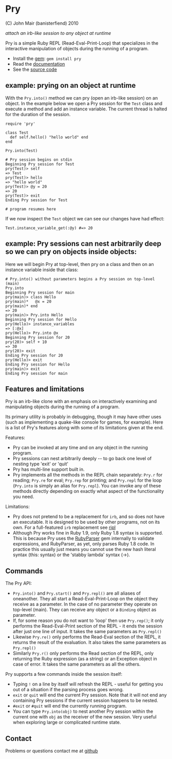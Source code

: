 Pry
=============

(C) John Mair (banisterfiend) 2010

_attach an irb-like session to any object at runtime_

Pry is a simple Ruby REPL (Read-Eval-Print-Loop) that specializes in the interactive
manipulation of objects during the running of a program.

* Install the [gem](https://rubygems.org/gems/pry): `gem install pry`
* Read the [documentation](http://rdoc.info/github/banister/pry/master/file/README.markdown)
* See the [source code](http://github.com/banister/pry)

example: prying on an object at runtime 
---------------------------------------

With the `Pry.into()` method we can pry (open an irb-like session) on
an object. In the example below we open a Pry session for the `Test` class and execute a method and add
an instance variable. The current thread is halted for the duration of the session.

    require 'pry'
    
    class Test
      def self.hello() "hello world" end
    end

    Pry.into(Test)

    # Pry session begins on stdin
    Beginning Pry session for Test
    pry(Test)> self
    => Test
    pry(Test)> hello
    => "hello world"
    pry(Test)> @y = 20
    => 20
    pry(Test)> exit
    Ending Pry session for Test

    # program resumes here

If we now inspect the `Test` object we can see our changes have had
effect:

    Test.instance_variable_get(:@y) #=> 20
    

example: Pry sessions can nest arbitrarily deep so we can pry on objects inside objects:
----------------------------------------------------------------------------------------

Here we will begin Pry at top-level, then pry on a class and then on
an instance variable inside that class:

    # Pry.into() without parameters begins a Pry session on top-level (main)
    Pry.into
    Beginning Pry session for main
    pry(main)> class Hello
    pry(main)*   @x = 20
    pry(main)* end
    => 20
    pry(main)> Pry.into Hello
    Beginning Pry session for Hello
    pry(Hello)> instance_variables
    => [:@x]
    pry(Hello)> Pry.into @x
    Beginning Pry session for 20
    pry(20)> self + 10
    => 30
    pry(20)> exit
    Ending Pry session for 20
    pry(Hello)> exit
    Ending Pry session for Hello
    pry(main)> exit
    Ending Pry session for main
    

Features and limitations
------------------------

Pry is an irb-like clone with an emphasis on interactively examining
and manipulating objects during the running of a program.

Its primary utility is probably in debugging, though it may have other
uses (such as implementing a quake-like console for games, for example). Here is a
list of Pry's features along with some of its limitations given at the
end.

Features:

* Pry can be invoked at any time and on any object in the running program.
* Pry sessions can nest arbitrarily deeply -- to go back one level of nesting type 'exit' or 'quit'
* Pry has multi-line support built in.
* Pry implements all the methods in the REPL chain separately: `Pry.r`
for reading; `Pry.re` for eval; `Pry.rep` for printing; and `Pry.repl`
for the loop (`Pry.into` is simply an alias for `Pry.repl`). You can
invoke any of these methods directly depending on exactly what aspect of the functionality you need.

Limitations:

* Pry does not pretend to be a replacement for `irb`,
  and so does not have an executable. It is designed to be used by
  other programs, not on its own. For a full-featured `irb` replacement
  see [ripl](https://github.com/cldwalker/ripl)
* Although Pry works fine in Ruby 1.9, only Ruby 1.8 syntax is
  supported. This is because Pry uses the
  [RubyParser](https://github.com/seattlerb/ruby_parser)
  gem internally to  validate expressions, and RubyParser, as yet, only parses Ruby 1.8
  code. In practice this usually just means you cannot use the new
  hash literal syntax (this: syntax) or the 'stabby lambda' syntax
  (->).
 
Commands
-----------

The Pry API:

* `Pry.into()` and `Pry.start()` and `Pry.repl()` are all aliases of
oneanother. They all start a Read-Eval-Print-Loop on the object they
receive as a parameter. In the case of no parameter they operate on
top-level (main). They can receive any object or a `Binding`
object as parameter.
* If, for some reason you do not want to 'loop' then use `Pry.rep()`; it
only performs the Read-Eval-Print section of the REPL - it ends the
session after just one line of input. It takes the same parameters as
`Pry.repl()`
* Likewise `Pry.re()` only performs the Read-Eval section of the REPL,
it returns the result of the evaluation. It also takes the same parameters as `Pry.repl()`
* Similarly `Pry.r()` only performs the Read section of the REPL, only
returning the Ruby expression (as a string) or an Exception object in
case of error. It takes the same parameters as all the others.

Pry supports a few commands inside the session itself:

* Typing `!` on a line by itself will refresh the REPL - useful for
  getting you out of a situation if the parsing process
  goes wrong.
* `exit` or `quit` will end the current Pry session. Note that it will
  not end any containing Pry sessions if the current session happens
  to be nested.
* `#exit` or `#quit` will end the currently running program.
* You can type `Pry.into(obj)` to nest another Pry session within the
  current one with `obj` as the receiver of the new session. Very useful
  when exploring large or complicated runtime state.

Contact
-------

Problems or questions contact me at [github](http://github.com/banister)



